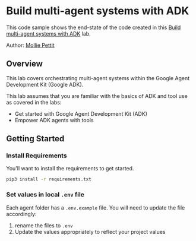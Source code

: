 # Build multi-agent systems with ADK

This code sample shows the end-state of the code created in this [Build multi-agent systems with ADK](https://www.cloudskillsboost.google/catalog_lab/32044) lab. 

Author: [Mollie Pettit](https://github.com/molliemarie)

## Overview

This lab covers orchestrating multi-agent systems within the Google Agent Development Kit (Google ADK).

This lab assumes that you are familiar with the basics of ADK and tool use as covered in the labs:

- Get started with Google Agent Development Kit (ADK)
- Empower ADK agents with tools

## Getting Started

### Install Requirements

You'll want to install the requirements to get started. 

```bash
pip3 install -r requirements.txt
```

### Set values in local `.env` file

Each agent folder has a `.env.example` file. You will need to update the file accordingly: 

1. rename the files to `.env`
2. Update the values appropriately to reflect your project values
